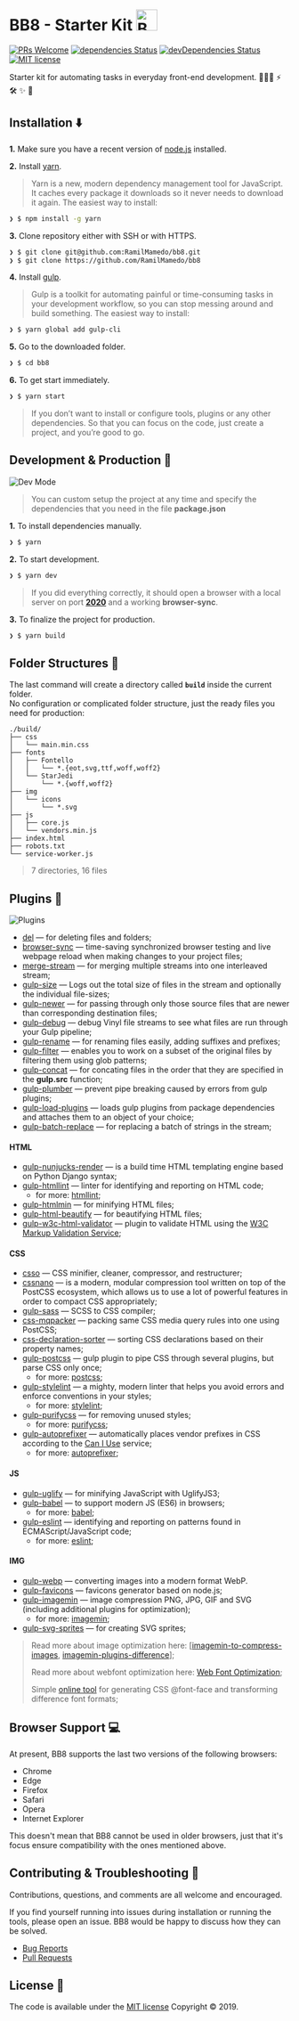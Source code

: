 # BB8 - Starter Kit <img src="https://user-images.githubusercontent.com/38986496/54271996-20433180-459c-11e9-8ba1-198fa1147ef4.png" alt="BB8" width="38" height="38"/>

[![PRs Welcome](https://img.shields.io/badge/PRs-welcome-green.svg)](https://github.com/RamilMamedo/bb8/pulls)
[![dependencies Status](https://david-dm.org/RamilMamedo/bb8/status.svg)](https://david-dm.org/RamilMamedo/bb8)
[![devDependencies Status](https://david-dm.org/RamilMamedo/bb8/dev-status.svg)](https://david-dm.org/RamilMamedo/bb8?type=dev)
[![MIT license](https://img.shields.io/badge/License-MIT-blue.svg)](https://github.com/RamilMamedo/bb8/blob/master/LICENCE)


Starter kit for automating tasks in everyday front-end development. 👨🏻‍💻 ⚡️ 🛠  ✨ 🤖

## Installation ⬇️

**1.** Make sure you have a recent version of [node.js](https://nodejs.org/en/) installed.

**2.** Install  [yarn](https://yarnpkg.com/en/docs/install).

> Yarn is a new, modern dependency management tool for JavaScript. It caches every package it downloads so it never needs to download it again. The easiest way to install:

```bash
❯ $ npm install -g yarn
```

**3.** Clone repository either with SSH or with HTTPS.

```bash
❯ $ git clone git@github.com:RamilMamedo/bb8.git
❯ $ git clone https://github.com/RamilMamedo/bb8
```

**4.** Install [gulp](https://gulpjs.com/).

> Gulp is a toolkit for automating painful or time-consuming tasks in your development workflow, so you can stop messing around and build something. The easiest way to install:

```bash
❯ $ yarn global add gulp-cli
```

**5.** Go to the downloaded folder.

```bash
❯ $ cd bb8
```

**6.** To get start immediately.

```bash
❯ $ yarn start
```

> If you don’t want to install or configure tools, plugins or any other dependencies. So that you can focus on the code, just create a project, and you’re good to go.

## Development & Production 🚀

![Dev Mode](https://user-images.githubusercontent.com/38986496/54272233-aeb7b300-459c-11e9-8eeb-82c21ca5fb62.png)

> You can custom setup the project at any time and specify the dependencies that you need in the file **package.json**

**1.**  To install dependencies manually.

```bash
❯ $ yarn
```

**2.** To start development.

```bash
❯ $ yarn dev
```

> If you did everything correctly, it should open a browser with a local server on port **[2020](http://localhost:2020)** and a working **browser-sync**.

**3.** To finalize the project for production.

```bash
❯ $ yarn build
```

## Folder Structures 📂

The last command will create a directory called **`build`** inside the current folder.<br>
No configuration or complicated folder structure, just the ready files you need for production:

```
./build/
├── css
│   └── main.min.css
├── fonts
│   ├── Fontello
│   │   └── *.{eot,svg,ttf,woff,woff2}
│   └── StarJedi
│       └── *.{woff,woff2}
├── img
│   └── icons
│       └── *.svg
├── js
│   ├── core.js
│   └── vendors.min.js
├── index.html
├── robots.txt
└── service-worker.js
```
> 7 directories, 16 files

## Plugins 🔌

![Plugins](https://user-images.githubusercontent.com/38986496/54272234-aeb7b300-459c-11e9-9547-9633ec15e51c.png)

- [del](https://www.npmjs.com/package/del) — for deleting files and folders;
- [browser-sync](https://browsersync.io/docs/gulp) — time-saving synchronized browser testing and live webpage reload when making changes to your project files;
- [merge-stream](https://www.npmjs.com/package/merge-stream) — for merging multiple streams into one interleaved stream;
- [gulp-size](https://www.npmjs.com/package/gulp-size) — Logs out the total size of files in the stream and optionally the individual file-sizes;
- [gulp-newer](https://www.npmjs.com/package/gulp-newer) — for passing through only those source files that are newer than corresponding destination files;
- [gulp-debug](https://www.npmjs.com/package/gulp-debug) — debug Vinyl file streams to see what files are run through your Gulp pipeline;
- [gulp-rename](https://www.npmjs.com/package/gulp-rename) — for renaming files easily, adding suffixes and prefixes;
- [gulp-filter](https://www.npmjs.com/package/gulp-filter) — enables you to work on a subset of the original files by filtering them using glob patterns;
- [gulp-concat](https://www.npmjs.com/package/gulp-concat) — for concating files in the order that they are specified in the **gulp.src** function;
- [gulp-plumber](https://www.npmjs.com/package/gulp-plumber) — prevent pipe breaking caused by errors from gulp plugins;
- [gulp-load-plugins](https://www.npmjs.com/package/gulp-load-plugins) — loads gulp plugins from package dependencies and attaches them to an object of your choice;
- [gulp-batch-replace](https://www.npmjs.com/package/gulp-batch-replace) — for replacing a batch of strings in the stream;

#### HTML
- [gulp-nunjucks-render](https://www.npmjs.com/package/gulp-nunjucks-render) — is a build time HTML templating engine based on Python Django syntax;
- [gulp-htmllint](https://www.npmjs.com/package/gulp-htmllint) — linter for identifying and reporting on HTML code;
  - for more: [htmllint](https://github.com/htmllint/htmllint/);
- [gulp-htmlmin](https://www.npmjs.com/package/gulp-htmlmin) — for minifying HTML files;
- [gulp-html-beautify](https://www.npmjs.com/package/gulp-html-beautify) — for beautifying HTML files;
- [gulp-w3c-html-validator](https://www.npmjs.com/package/gulp-w3c-html-validator) — plugin to validate HTML using the [W3C Markup Validation Service](https://validator.w3.org/);


#### CSS
- [csso](https://www.npmjs.com/package/csso) —  CSS minifier, cleaner, compressor, and restructurer;
- [cssnano](https://www.npmjs.com/package/cssnano) — is a modern, modular compression tool written on top of the PostCSS ecosystem, which allows us to use a lot of powerful features in order to compact CSS appropriately;
- [gulp-sass](https://www.npmjs.com/package/gulp-sass) — SCSS to CSS compiler;
- [css-mqpacker](https://www.npmjs.com/package/css-mqpacker) — packing same CSS media query rules into one using PostCSS;
- [css-declaration-sorter](https://www.npmjs.com/package/css-declaration-sorter) — sorting CSS declarations based on their property names;
- [gulp-postcss](https://www.npmjs.com/package/gulp-postcss) — gulp plugin to pipe CSS through several plugins, but parse CSS only once;
  - for more: [postcss](https://github.com/postcss/postcss);
- [gulp-stylelint](https://www.npmjs.com/package/gulp-stylelint) — a mighty, modern linter that helps you avoid errors and enforce conventions in your styles;
  - for more: [stylelint](https://stylelint.io/);
- [gulp-purifycss](https://www.npmjs.com/package/gulp-purifycss) — for removing unused styles;
  - for more: [purifycss](https://github.com/purifycss/purifycss);
- [gulp-autoprefixer](https://www.npmjs.com/package/gulp-autoprefixer) — automatically places vendor prefixes in CSS according to the [Can I Use](https://caniuse.com/) service;
  - for more: [autoprefixer](https://github.com/postcss/autoprefixer/);

#### JS
- [gulp-uglify](https://www.npmjs.com/package/gulp-uglify) — for minifying JavaScript with UglifyJS3;
- [gulp-babel](https://www.npmjs.com/package/gulp-babel) — to support modern JS (ES6) in browsers;
  - for more: [babel](https://babeljs.io/);
- [gulp-eslint](https://www.npmjs.com/package/gulp-eslint) — identifying and reporting on patterns found in ECMAScript/JavaScript code;
  - for more: [eslint](https://eslint.org/);

#### IMG
- [gulp-webp](https://www.npmjs.com/package/gulp-webp) — converting images into a modern format WebP.
- [gulp-favicons](https://github.com/evilebottnawi/favicons) — favicons generator based on node.js;
- [gulp-imagemin](https://www.npmjs.com/package/gulp-imagemin) — image compression PNG, JPG, GIF and SVG (including additional plugins for optimization);
  - for more: [imagemin](https://github.com/imagemin/imagemin);
- [gulp-svg-sprites](https://www.npmjs.com/package/gulp-svg-sprites) — for creating SVG sprites;


> Read more about image optimization here: [[imagemin-to-compress-images](https://web.dev/fast/use-imagemin-to-compress-images), [imagemin-plugins-difference](http://pointlessramblings.com/posts/pngquant_vs_pngcrush_vs_optipng_vs_pngnq)];
>
> Read more about webfont optimization here: [Web Font Optimization](https://developers.google.com/web/fundamentals/performance/optimizing-content-efficiency/webfont-optimization);
>
> Simple [online tool](https://transfonter.org/) for generating CSS @font-face and transforming difference font formats;

## Browser Support :computer:

At present, BB8 supports the last two versions of the following browsers:

- Chrome
- Edge
- Firefox
- Safari
- Opera
- Internet Explorer

This doesn't mean that BB8 cannot be used in older browsers, just that it's focus ensure compatibility with the ones mentioned above.

## Contributing & Troubleshooting :bug:

Contributions, questions, and comments are all welcome and encouraged.

If you find yourself running into issues during installation or running the tools, please open an issue. BB8 would be happy to discuss how they can be solved.

- [Bug Reports](https://github.com/RamilMamedo/bb8/issues)
- [Pull Requests](https://github.com/RamilMamedo/bb8/pulls)

## License :scroll:

The code is available under the [MIT license](https://github.com/RamilMamedo/bb8/blob/master/LICENCE) Copyright © 2019.
